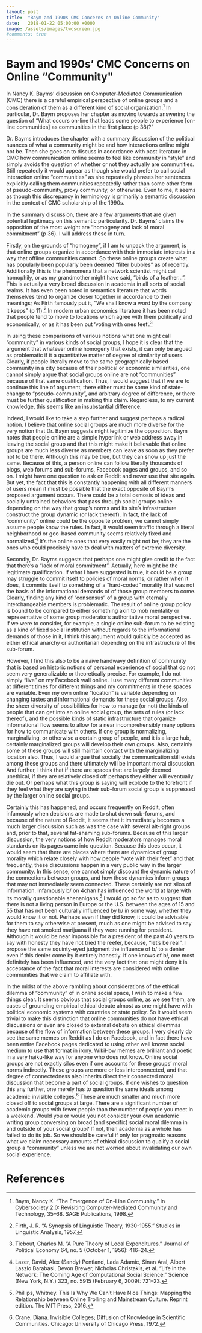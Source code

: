 ```yaml
---
layout: post
title:  "Baym and 1990s CMC Concerns on Online Community"
date:   2018-01-22 05:00:00 +0000
image: /assets/images/twoscreen.jpg
#comments: true
---
```


# Baym and 1990s’ CMC Concerns on Online “Community"
In Nancy K. Bayms’ discussion on Computer-Mediated Communication (CMC) there is a careful empirical perspective of online groups and a consideration of them as a different kind of social organization.[^1] In particular, Dr. Baym proposes her chapter as moving towards answering the question of “What occurs on-line that leads some people to experience \[on-line communities\] as communities in the first place \(p 38\)?”

Dr. Bayms introduces the chapter with a summary discussion of the political nuances of what a community might be and how interactions online might not be. Then she goes on to discuss in accordance with past literature in CMC how communication online seems to feel like community in “style” and simply avoids the question of whether or not they actually are communities. Still repeatedly it would appear as though she would prefer to call social interaction online “communities” as she repeatedly phrases her sentences explicitly calling them communities repeatedly rather than some other form of pseudo-community, proxy community, or otherwise. Even to me, it seems as though this discrepancy in terminology is primarily a semantic discussion in the context of CMC scholarship of the 1990s.

In the summary discussion, there are a few arguments that are given potential legitimacy on this semantic particularity. Dr. Bayms’ claims the opposition of the most weight are “homogeny and lack of moral commitment” \(p 36\). I will address these in turn.

Firstly, on the grounds of “homogeny”, if I am to unpack the argument, is that online groups organize in accordance with their immediate interests in a way that offline communities cannot. So these online groups create what has popularly been popularly been deemed “filter bubbles” as of recently. Additionally this is the phenomena that a network scientist might call homophily, or as my grandmother might have said, “birds of a feather...”. This is actually a very broad discussion in academia in all sorts of social realms. It has even been noted in semantics literature that words themselves tend to organize closer together in accordance to their meanings; As Firth famously put it, “We shall know a word by the company it keeps” (p 11).[^2] In modern urban economics literature it has been noted that people tend to move to locations which agree with them politically and economically, or as it has been put ‘voting with ones feet’.[^3]

In using these comparisons of various notions what one might call “community” in various kinds of social groups, I hope it is clear that the argument that whatever online homogeny that exists, it can only be argued as problematic if it a quantitative matter of degree of similarity of users. Clearly, if people literally move to the same geographically based community in a city because of their political or economic similarities, one cannot simply argue that social groups online are not “communities” because of that same qualification. Thus, I would suggest that if we are to continue this line of argument, there either must be some kind of state-change to “pseudo-community”, and arbitrary degree of difference, or there must be further qualification in making this claim. Regardless, to my current knowledge, this seems like an insubstantial difference.

Indeed, I would like to take a step further and suggest perhaps a radical notion. I believe that online social groups are much more diverse for the very notion that Dr. Baym suggests might legitimize the opposition. Baym notes that people online are a simple hyperlink or web address away in leaving the social group and that this might make it believable that online groups are much less diverse as members can leave as soon as they prefer not to be there. Although this may be true, but they can show up just the same. Because of this, a person online can follow literally thousands of blogs, web forums and sub-forums, Facebook pages and groups, and so on. I might have one question to ask on Reddit and never use that site again. But yet, the fact that this is constantly happening with all different manners of users mean it must be possible that the exact opposite of Baym’s proposed argument occurs. There could be a total osmosis of ideas and socially untrained behaviors that pass through social groups online depending on the way that group’s norms and its site’s infrastructure construct the group dynamic (or lack thereof). In fact, the lack of “community” online could be the opposite problem, we cannot simply assume people know the rules. In fact, it would seem traffic through a literal neighborhood or geo-based community seems relatively fixed and normalized.[^4] It’s the online ones that very easily might not be; they are the ones who could precisely have to deal with matters of extreme diversity.

Secondly, Dr. Bayms suggests that perhaps one might give credit to the fact that there’s a “lack of moral commitment”. Actually, here might be the legitimate qualification. If what I have suggested is true, it could be a group may struggle to commit itself to policies of moral norms, or rather when it does, it commits itself to something of a “hard-coded” morality that was not the basis of the informational demands of of those group members to come. Clearly, finding any kind of “consensus” of a group with eternally interchangeable members is problematic. The result of online group policy is bound to be compared to either something akin to mob mentality or representative of some group moderator’s authoritative moral perspective. If we were to consider, for example, a single online sub-forum to be existing as a kind of fixed social institution without regards to the informational demands of those in it, I think this argument would quickly be accepted as either ethical anarchy or authoritarian depending on the infrastructure of the sub-forum.

However, I find this also to be a naive handwavy definition of community that is based on historic notions of personal experience of social that do not seem very generalizable or theoretically precise. For example, I do not simply “live” on my Facebook wall online. I use many different communities at different times for different things and my commitments in these spaces are variable. Even my own online “location” is variable depending on changing tastes and informational demands for these social groups. Also, the sheer diversity of possibilities for how to manage (or not) the kinds of people that can get into an online social group, the sets of rules (or lack thereof), and the possible kinds of static infrastructure that organize informational flow seems to allow for a near incomprehensibly many options for how to communicate with others. If one group is normalizing, marginalizing, or otherwise a certain group of people, and it is a large hub, certainly marginalized groups will develop their own groups. Also, certainly some of these groups will still maintain contact with the marginalizing location also. Thus, I would argue that socially the communication still exists among these groups and there ultimately will be important moral discussion. And further, I think that if there are spaces that are largely deemed unethical, if they are relatively closed off perhaps they either will eventually die out. Or perhaps what this group is saying will explode to the forefront if they feel what they are saying in their sub-forum social group is suppressed by the larger online social groups.

Certainly this has happened, and occurs frequently on Reddit, often infamously when decisions are made to shut down sub-forums, and because of the nature of Reddit, it seems that it immediately becomes a much larger discussion such as was the case with several alt-right groups and, prior to that, several fat-shaming sub-forums. Because of this larger discussion, the very notions of how Reddit moderators manages moral standards on its pages came into question. Because this does occur, it would seem that there are places where there are dynamics of group morality which relate closely with how people “vote with their feet” and that frequently, these discussions happen in a very public way in the larger community. In this sense, one cannot simply discount the dynamic nature of the connections between groups, and how those dynamics inform groups that may not immediately seem connected. These certainly are not silos of information. Infamously b/ on 4chan has influenced the world at large with its morally questionable shenanigans.[^5] I would go so far as to suggest that there is not a living person in Europe or the U.S. between the ages of 15 and 55 that has not been culturally influenced by b/ in some way, whether they would know it or not. Perhaps even if they did know, it could be advisable for them to say otherwise at present, much as one might be advised to say they have not smoked marijuana if they were running for president. Although it would be near impossible for a president of the past 40 years to say with honesty they have not tried the reefer, because, “let’s be real”. I propose the same squinty-eyed judgment the influence of b/ to a denier even if this denier come by it entirely honestly. If one knows of b/, one most definitely has been influenced, and the very fact that one might deny it is acceptance of the fact that moral interests are considered with online communities that we claim to affiliate with.

In the midst of the above rambling about considerations of the ethical dilemma of “community” of in online social space, I wish to make a few things clear. It seems obvious that social groups online, as we see them, are cases of grounding empirical ethical debate almost as one might have with political economic systems with countries or state policy. So it would seem trivial to make this distinction that online communities do not have ethical discussions or even are closed to external debate on ethical dilemmas because of the flow of information between these groups. I very clearly do see the same memes on Reddit as I do on Facebook, and in fact there have been entire Facebook pages dedicated to using other well known social medium to use that format in irony. WikiHow memes are brilliant and poetic in a very haiku-like way for anyone who does not know. Online social groups are not exactly silos even if one accounts for these groups’ moral norms indirectly. These groups are more or less interconnected, and that degree of connectedness also inherits direct their connected moral discussion that become a part of social groups. If one wishes to question this any further, one merely has to question the same ideals among academic invisible colleges.[^6] These are much smaller and much more closed off to social groups at large. There are a significant number of academic groups with fewer people than the number of people you meet in a weekend. Would you or would you not consider your own academic writing group conversing on broad (and specific) social moral dilemma in and outside of your social group? If not, then academia as a whole has failed to do its job. So we should be careful if only for pragmatic reasons what we claim necessary amounts of ethical discussion to qualify a social group a “community” unless we are not worried about invalidating our own social experience.

# References
[^1]: Baym, Nancy K. “The Emergence of On-Line Community.” In Cybersociety 2.0: Revisiting Computer-Mediated Community and Technology, 35–68. SAGE Publications, 1998.

[^6]: Crane, Diana. Invisible Colleges; Diffusion of Knowledge in Scientific Communities. Chicago: University of Chicago Press, 1972.

[^2]: Firth, J. R. “A Synopsis of Linguistic Theory, 1930-1955.” Studies in Linguistic Analysis, 1957.

[^4]: Lazer, David, Alex (Sandy) Pentland, Lada Adamic, Sinan Aral, Albert Laszlo Barabasi, Devon Brewer, Nicholas Christakis, et al. “Life in the Network: The Coming Age of Computational Social Science.” Science (New York, N.Y.) 323, no. 5915 (February 6, 2009): 721–23.

[^3]: Tiebout, Charles M. “A Pure Theory of Local Expenditures.” Journal of Political Economy 64, no. 5 (October 1, 1956): 416–24.

[^3]: Pentland, Alex. Social Physics: How Good Ideas Spread-the Lessons from a New Science. Penguin, 2014.

[^5]: Phillips, Whitney. This Is Why We Can’t Have Nice Things: Mapping the Relationship between Online Trolling and Mainstream Culture. Reprint edition. The MIT Press, 2016.
